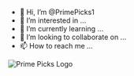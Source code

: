- 👋 Hi, I’m @PrimePicks1
- 👀 I’m interested in ...
- 🌱 I’m currently learning ...
- 💞️ I’m looking to collaborate on ...
- 📫 How to reach me ...

<!---
PrimePicks1/PrimePicks1 is a ✨ special ✨ repository because its `README.md` (this file) appears on your GitHub profile.
You can click the Preview link to take a look at your changes.
--->


![Prime Picks Logo](https://raw.githubusercontent.com/poisonofcain/challenge-accepted/master/Prime%20Picks%20Logo.png)


